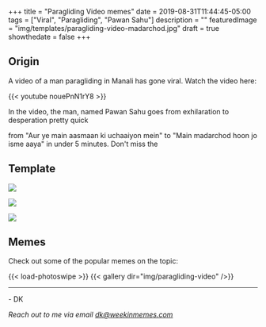 +++
title = "Paragliding Video memes"
date = 2019-08-31T11:44:45-05:00
tags = ["Viral", "Paragliding", "Pawan Sahu"]
description = ""
featuredImage = "img/templates/paragliding-video-madarchod.jpg"
draft = true
showthedate = false
+++


## Origin

A video of a man paragliding in Manali has gone viral. Watch the video here:
<!--more-->

{{< youtube nouePnN1rY8 >}}

In the video, the man, named Pawan Sahu goes from exhilaration to desperation pretty quick 

from "Aur ye main aasmaan ki uchaaiyon mein" to "Main madarchod hoon jo isme aaya" in under 5 minutes. Don't miss the 

## Template

![](img/templates/paragliding-video-pair.jpg)

![](img/templates/paragliding-video-madarchod.jpg)

![](img/templates/paragliding-video-500.jpg)

## Memes

Check out some of the popular memes on the topic:

{{< load-photoswipe >}}
{{< gallery dir="img/paragliding-video" />}}


---
\- DK

*Reach out to me via email dk@weekinmemes.com*